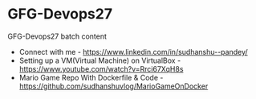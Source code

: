 # GFG-Devops27
GFG-Devops27 batch content

- Connect with me - https://www.linkedin.com/in/sudhanshu--pandey/
- Setting up a VM(Virtual Machine) on VirtualBox - https://www.youtube.com/watch?v=Rrci67XqH8s
- Mario Game Repo With Dockerfile & Code - https://github.com/sudhanshuvlog/MarioGameOnDocker
